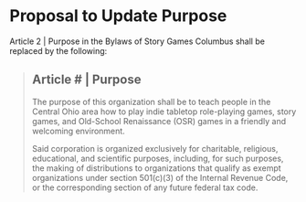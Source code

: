 # Proposal to Update Purpose

Article 2 | Purpose in the Bylaws of Story Games Columbus shall be replaced by the following:

> ## Article # | Purpose
>
> The purpose of this organization shall be to teach people in the Central Ohio area how to play indie tabletop role-playing games, story games, and Old-School Renaissance (OSR) games in a friendly and welcoming environment.
>
> Said corporation is organized exclusively for charitable, religious, educational, and scientific purposes, including, for such purposes, the making of distributions to organizations that qualify as exempt organizations under section 501(c)(3) of the Internal Revenue Code, or the corresponding section of any future federal tax code.
